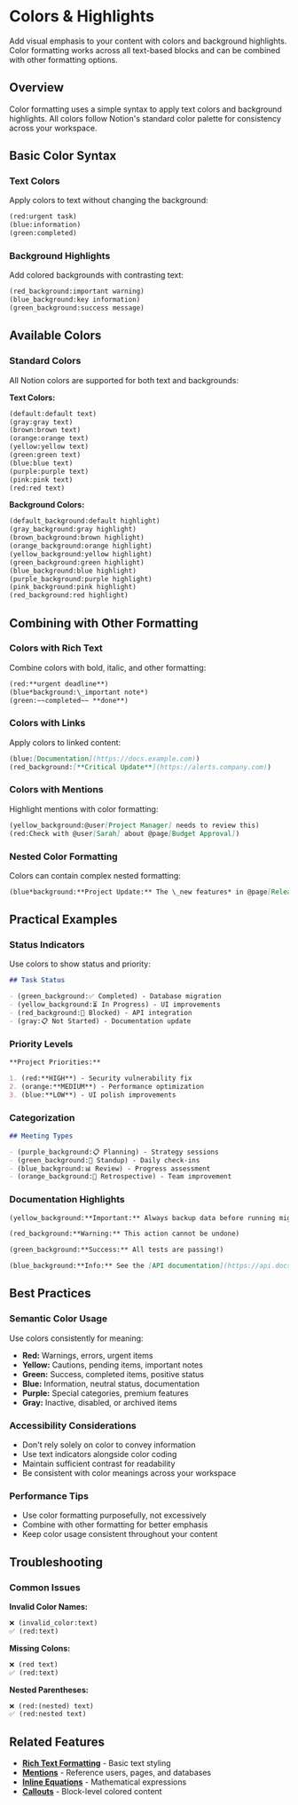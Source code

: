 # Colors & Highlights

Add visual emphasis to your content with colors and background highlights. Color formatting works across all text-based blocks and can be combined with other formatting options.

## Overview

Color formatting uses a simple syntax to apply text colors and background highlights. All colors follow Notion's standard color palette for consistency across your workspace.

## Basic Color Syntax

### Text Colors

Apply colors to text without changing the background:

```markdown
(red:urgent task)
(blue:information)
(green:completed)
```

### Background Highlights

Add colored backgrounds with contrasting text:

```markdown
(red_background:important warning)
(blue_background:key information)
(green_background:success message)
```

## Available Colors

### Standard Colors

All Notion colors are supported for both text and backgrounds:

**Text Colors:**

```markdown
(default:default text)
(gray:gray text)
(brown:brown text)
(orange:orange text)
(yellow:yellow text)
(green:green text)
(blue:blue text)
(purple:purple text)
(pink:pink text)
(red:red text)
```

**Background Colors:**

```markdown
(default_background:default highlight)
(gray_background:gray highlight)
(brown_background:brown highlight)
(orange_background:orange highlight)
(yellow_background:yellow highlight)
(green_background:green highlight)
(blue_background:blue highlight)
(purple_background:purple highlight)
(pink_background:pink highlight)
(red_background:red highlight)
```

## Combining with Other Formatting

### Colors with Rich Text

Combine colors with bold, italic, and other formatting:

```markdown
(red:**urgent deadline**)
(blue*background:\_important note*)
(green:~~completed~~ **done**)
```

### Colors with Links

Apply colors to linked content:

```markdown
(blue:[Documentation](https://docs.example.com))
(red_background:[**Critical Update**](https://alerts.company.com))
```

### Colors with Mentions

Highlight mentions with color formatting:

```markdown
(yellow_background:@user[Project Manager] needs to review this)
(red:Check with @user[Sarah] about @page[Budget Approval])
```

### Nested Color Formatting

Colors can contain complex nested formatting:

```markdown
(blue*background:**Project Update:** The \_new features* in @page[Release Notes] are `ready for testing`)
```

## Practical Examples

### Status Indicators

Use colors to show status and priority:

```markdown
## Task Status

- (green_background:✅ Completed) - Database migration
- (yellow_background:⏳ In Progress) - UI improvements
- (red_background:🔴 Blocked) - API integration
- (gray:📋 Not Started) - Documentation update
```

### Priority Levels

```markdown
**Project Priorities:**

1. (red:**HIGH**) - Security vulnerability fix
2. (orange:**MEDIUM**) - Performance optimization
3. (blue:**LOW**) - UI polish improvements
```

### Categorization

```markdown
## Meeting Types

- (purple_background:📋 Planning) - Strategy sessions
- (green_background:🔄 Standup) - Daily check-ins
- (blue_background:📊 Review) - Progress assessment
- (orange_background:🎯 Retrospective) - Team improvement
```

### Documentation Highlights

```markdown
(yellow_background:**Important:** Always backup data before running migrations)

(red_background:**Warning:** This action cannot be undone)

(green_background:**Success:** All tests are passing!)

(blue_background:**Info:** See the [API documentation](https://api.docs.com) for details)
```

## Best Practices

### Semantic Color Usage

Use colors consistently for meaning:

- **Red:** Warnings, errors, urgent items
- **Yellow:** Cautions, pending items, important notes
- **Green:** Success, completed items, positive status
- **Blue:** Information, neutral status, documentation
- **Purple:** Special categories, premium features
- **Gray:** Inactive, disabled, or archived items

### Accessibility Considerations

- Don't rely solely on color to convey information
- Use text indicators alongside color coding
- Maintain sufficient contrast for readability
- Be consistent with color meanings across your workspace

### Performance Tips

- Use color formatting purposefully, not excessively
- Combine with other formatting for better emphasis
- Keep color usage consistent throughout your content

## Troubleshooting

### Common Issues

**Invalid Color Names:**

```markdown
❌ (invalid_color:text)
✅ (red:text)
```

**Missing Colons:**

```markdown
❌ (red text)
✅ (red:text)
```

**Nested Parentheses:**

```markdown
❌ (red:(nested) text)
✅ (red:nested text)
```

## Related Features

- **[Rich Text Formatting](rich_text.md)** - Basic text styling
- **[Mentions](mentions.md)** - Reference users, pages, and databases
- **[Inline Equations](equations.md)** - Mathematical expressions
- **[Callouts](../callout.md)** - Block-level colored content
